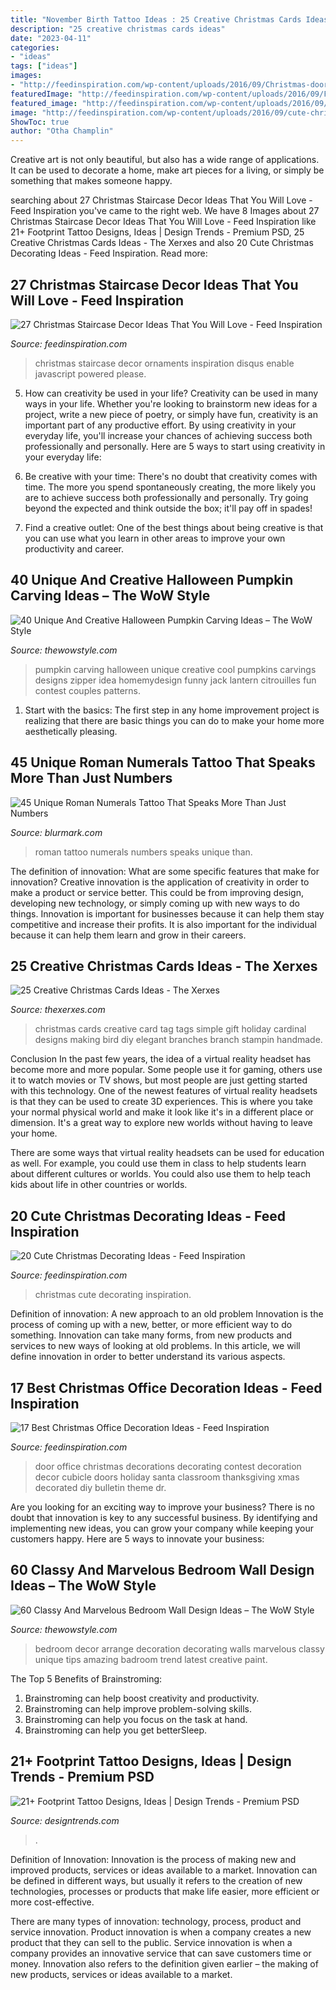 ```yaml
---
title: "November Birth Tattoo Ideas : 25 Creative Christmas Cards Ideas"
description: "25 creative christmas cards ideas"
date: "2023-04-11"
categories:
- "ideas"
tags: ["ideas"]
images:
- "http://feedinspiration.com/wp-content/uploads/2016/09/Christmas-door-decor-at-office.jpg"
featuredImage: "http://feedinspiration.com/wp-content/uploads/2016/09/Fresh-festive-Christmas-Staircase-with-Ornaments.jpg"
featured_image: "http://feedinspiration.com/wp-content/uploads/2016/09/Christmas-door-decor-at-office.jpg"
image: "http://feedinspiration.com/wp-content/uploads/2016/09/cute-christmas-tree-craft-scrap-ribbons.jpg"
ShowToc: true
author: "Otha Champlin"
---
```



Creative art is not only beautiful, but also has a wide range of applications. It can be used to decorate a home, make art pieces for a living, or simply be something that makes someone happy.

	

		
searching about 27 Christmas Staircase Decor Ideas That You Will Love - Feed Inspiration you've came to the right web. We have 8 Images about 27 Christmas Staircase Decor Ideas That You Will Love - Feed Inspiration like 21+ Footprint Tattoo Designs, Ideas | Design Trends - Premium PSD, 25 Creative Christmas Cards Ideas - The Xerxes and also 20 Cute Christmas Decorating Ideas - Feed Inspiration. Read more:
		
    
## 27 Christmas Staircase Decor Ideas That You Will Love - Feed Inspiration

<img loading=lazy src="http://feedinspiration.com/wp-content/uploads/2016/09/Fresh-festive-Christmas-Staircase-with-Ornaments.jpg" onerror="this.onerror=null;this.src='https://tse1.mm.bing.net/th?id=OIP.IE7N0drwMtOd1N3dJrXRMAHaJ4&amp;pid=15.1';" alt="27 Christmas Staircase Decor Ideas That You Will Love - Feed Inspiration">

_Source: feedinspiration.com_

>christmas staircase decor ornaments inspiration disqus enable javascript powered please. 

	

5. How can creativity be used in your life?
Creativity can be used in many ways in your life. Whether you're looking to brainstorm new ideas for a project, write a new piece of poetry, or simply have fun, creativity is an important part of any productive effort. By using creativity in your everyday life, you'll increase your chances of achieving success both professionally and personally. Here are 5 ways to start using creativity in your everyday life:
1. Be creative with your time: There's no doubt that creativity comes with time. The more you spend spontaneously creating, the more likely you are to achieve success both professionally and personally. Try going beyond the expected and think outside the box; it'll pay off in spades!

2. Find a creative outlet: One of the best things about being creative is that you can use what you learn in other areas to improve your own productivity and career.

    
## 40 Unique And Creative Halloween Pumpkin Carving Ideas – The WoW Style

<img loading=lazy src="http://thewowstyle.com/wp-content/uploads/2016/09/Zipper-Pumpkins.jpg" onerror="this.onerror=null;this.src='https://tse4.mm.bing.net/th?id=OIP.ipzWfISYtox72XoQdtOGjwHaLH&amp;pid=15.1';" alt="40 Unique And Creative Halloween Pumpkin Carving Ideas – The WoW Style">

_Source: thewowstyle.com_

>pumpkin carving halloween unique creative cool pumpkins carvings designs zipper idea homemydesign funny jack lantern citrouilles fun contest couples patterns. 

	

1. Start with the basics: The first step in any home improvement project is realizing that there are basic things you can do to make your home more aesthetically pleasing.

    
## 45 Unique Roman Numerals Tattoo That Speaks More Than Just Numbers

<img loading=lazy src="http://www.blurmark.com/wp-content/uploads/2017/06/Beautiful-Roman-Numerals-Tattoo.jpg" onerror="this.onerror=null;this.src='https://tse3.mm.bing.net/th?id=OIP.tLi8qGr2FNGcBt4T5wPKKAHaFj&amp;pid=15.1';" alt="45 Unique Roman Numerals Tattoo That Speaks More Than Just Numbers">

_Source: blurmark.com_

>roman tattoo numerals numbers speaks unique than. 

	

The definition of innovation: What are some specific features that make for innovation?
Creative innovation is the application of creativity in order to make a product or service better. This could be from improving design, developing new technology, or simply coming up with new ways to do things. Innovation is important for businesses because it can help them stay competitive and increase their profits. It is also important for the individual because it can help them learn and grow in their careers.

    
## 25 Creative Christmas Cards Ideas - The Xerxes

<img loading=lazy src="http://thexerxes.com/wp-content/uploads/2015/11/102.jpg" onerror="this.onerror=null;this.src='https://tse3.mm.bing.net/th?id=OIP.VS7xnUAjPg3woGL16rDemAHaOX&amp;pid=15.1';" alt="25 Creative Christmas Cards Ideas - The Xerxes">

_Source: thexerxes.com_

>christmas cards creative card tag tags simple gift holiday cardinal designs making bird diy elegant branches branch stampin handmade. 

	

Conclusion
In the past few years, the idea of a virtual reality headset has become more and more popular. Some people use it for gaming, others use it to watch movies or TV shows, but most people are just getting started with this technology. 
One of the newest features of virtual reality headsets is that they can be used to create 3D experiences. This is where you take your normal physical world and make it look like it's in a different place or dimension. It's a great way to explore new worlds without having to leave your home. 

There are some ways that virtual reality headsets can be used for education as well. For example, you could use them in class to help students learn about different cultures or worlds. You could also use them to help teach kids about life in other countries or worlds.

    
## 20 Cute Christmas Decorating Ideas - Feed Inspiration

<img loading=lazy src="http://feedinspiration.com/wp-content/uploads/2016/09/cute-christmas-tree-craft-scrap-ribbons.jpg" onerror="this.onerror=null;this.src='https://tse1.mm.bing.net/th?id=OIP.4o8ZB_l9DijcLD_yz1kqBgHaOA&amp;pid=15.1';" alt="20 Cute Christmas Decorating Ideas - Feed Inspiration">

_Source: feedinspiration.com_

>christmas cute decorating inspiration. 

	

Definition of innovation: A new approach to an old problem
Innovation is the process of coming up with a new, better, or more efficient way to do something. Innovation can take many forms, from new products and services to new ways of looking at old problems. In this article, we will define innovation in order to better understand its various aspects.

    
## 17 Best Christmas Office Decoration Ideas - Feed Inspiration

<img loading=lazy src="http://feedinspiration.com/wp-content/uploads/2016/09/Christmas-door-decor-at-office.jpg" onerror="this.onerror=null;this.src='https://tse2.mm.bing.net/th?id=OIP.2rS007_brpQgmERkruvx6QHaJ4&amp;pid=15.1';" alt="17 Best Christmas Office Decoration Ideas - Feed Inspiration">

_Source: feedinspiration.com_

>door office christmas decorations decorating contest decoration decor cubicle doors holiday santa classroom thanksgiving xmas decorated diy bulletin theme dr. 

	

Are you looking for an exciting way to improve your business? There is no doubt that innovation is key to any successful business. By identifying and implementing new ideas, you can grow your company while keeping your customers happy. Here are 5 ways to innovate your business: 

    
## 60 Classy And Marvelous Bedroom Wall Design Ideas – The WoW Style

<img loading=lazy src="http://thewowstyle.com/wp-content/uploads/2016/08/Bedroom-Wall-design-Ideas.jpg" onerror="this.onerror=null;this.src='https://tse1.mm.bing.net/th?id=OIP.IhD7c3qLxD8YTgrjZ1vTigHaJ4&amp;pid=15.1';" alt="60 Classy And Marvelous Bedroom Wall Design Ideas – The WoW Style">

_Source: thewowstyle.com_

>bedroom decor arrange decoration decorating walls marvelous classy unique tips amazing badroom trend latest creative paint. 

	

The Top 5 Benefits of Brainstroming:
1. Brainstroming can help boost creativity and productivity.
2. Brainstroming can help improve problem-solving skills.
3. Brainstroming can help you focus on the task at hand.
4. Brainstroming can help you get betterSleep.

    
## 21+ Footprint Tattoo Designs, Ideas | Design Trends - Premium PSD

<img loading=lazy src="https://images.designtrends.com/wp-content/uploads/2016/06/30115225/Wolf-Paw-Print-Tattoo.jpg" onerror="this.onerror=null;this.src='https://tse1.mm.bing.net/th?id=OIP.nMLEUbh6Fkq463j69AOaPgHaHa&amp;pid=15.1';" alt="21+ Footprint Tattoo Designs, Ideas | Design Trends - Premium PSD">

_Source: designtrends.com_

>. 

	

Definition of Innovation:
Innovation is the process of making new and improved products, services or ideas available to a market. Innovation can be defined in different ways, but usually it refers to the creation of new technologies, processes or products that make life easier, more efficient or more cost-effective.

There are many types of innovation: technology, process, product and service innovation. Product innovation is when a company creates a new product that they can sell to the public. Service innovation is when a company provides an innovative service that can save customers time or money. Innovation also refers to the definition given earlier – the making of new products, services or ideas available to a market.

